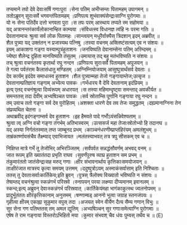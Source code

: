 

  
तप्यमाने तपो देवे देवाःसर्षि गणाःपुरा ।सेना पतिम् अभीप्सन्तः पितामहम् उपागमन्  ॥   
ततोऽब्रुवन् सुराःसर्वे भगवन्तंपितामहम् ।प्रणिपत्य शुभंवाक्यंसेन्द्राःसाग्नि पुरोगमाः  ॥   
यो नः सेना पतिर्देव दत्तो भगवता पुरा ।स तपः परम् आस्थाय तप्यते स्म सहोमया  ॥   
यद् अत्रानन्तरंकार्यंलोकानाम्हित काम्यया ।संविधत्स्व विधानज्ञ त्वंहि नः परमा गतिः  ॥   
देवतानाम्वचः श्रुत्वा सर्व लोक पितामहः ।सान्त्वयन् मधुरैर्वाक्यैस् त्रिदशान् इदम् अब्रवीत्  ॥   
शैल पुत्र्या यद् उक्तंतन् न प्रजास्यथ पत्निषु ।तस्या वचनम् अक्लिष्टंसत्यम् एव न संशयः  ॥   
इयम् आकाशगा गङ्गा यस्याम्पुत्रंहुताशनः ।जनयिष्यति देवानाम्सेना पतिम् अरिम्दमम्  ॥   
ज्येष्ठा शैलेन्द्र दुहिता मानयिष्यति तंसुतम् ।उमायास् तद् बहु मतंभविष्यति न संशयः  ॥   
तच् श्रुत्वा वचनंतस्य कृतार्था रघु नन्दन ।प्रणिपत्य सुराःसर्वे पितामहम् अपूजयन्  ॥   
ते गत्वा पर्वतंराम कैलासंधातु मण्डितम् ।अग्निम्नियोजयाम् आसुष्पुत्रार्थंसर्व देवताः  ॥   
देव कार्यम् इदंदेव समाधत्स्व हुताशन ।शैल पुत्र्याम्महा तेजो गङ्गायाम्तेज;उत्सृज  ॥   
देवतानाम्प्रतिज्ञाय गङ्गाम् अभ्येत्य पावकः ।गर्भंधारय वै देवि देवतानाम् इदंप्रियम्  ॥   
इत्य् एतद् वचनंश्रुत्वा दिव्यंरूपम् अधारयत् ।स तस्या महिमाम्दृष्ट्वा समन्ताद् अवकीर्यत  ॥   
समन्ततस् तदा देवीम् अभ्यषिञ्चत पावकः ।सर्व स्रोताम्सि पूर्णानि गङ्गाया रघु नन्दन  ॥   
तम् उवाच ततो गङ्गा सर्व देव पुरोहितम् ।अशक्ता धारणे देव तव तेजः समुद्धतम् ।दह्यमानाग्निना तेन संप्रव्यथित चेतना  ॥   
अथाब्रवीद् इदंगङ्गाम्सर्व देव हुताशनः ।इह हैमवते पादे गर्भोऽयंसन्निवेश्यताम्  ॥   
श्रुत्वा त्व् अग्नि वचो गङ्गा तंगर्भम् अतिभास्वरम् ।उत्ससर्ज महा तेजाःस्रोतोभ्यो हि तदानघ  ॥   
यद् अस्या निर्गतंतस्मात् तप्त जाम्बूनद प्रभम् ।काञ्चनंधरणीम्प्राप्तंहिरंयम् अमलंशुभम्  ॥   
ताम्रंकार्ष्णायसंचैव तैक्ष्म्याद् एवाभिजायत ।मलंतस्याभवत् तत्र त्रपु सीसकम् एव च  ॥   
  
निक्षिप्त मात्रे गर्भे तु तेजोभिर् अभिरञ्जितम् ।सर्वंपर्वत सन्नद्धंसौवर्णम् अभवद् वनम्  ॥   
जात रूपम् इति ख्यातंतदा प्रभृति राघव ।सुवर्णंपुरुष व्याघ्र हुताशन सम प्रभम्  ॥   
तंकुमारंततो जातंसेन्द्राःसह मरुद् गणाः ।क्षीर संभावनार्थाय कृत्तिकाःसमयोजयन्  ॥   
ताःक्षीरंजात मात्रस्य कृत्वा समयम् उत्तमम् ।ददुष्पुत्रोऽयम् अस्माकंसर्वासाम् इति निश्चिताः  ॥   
ततस् तु देवताःसर्वाःकार्तिकेय;इति ब्रुवन् ।पुत्रस् त्रैलोक्य विख्यातो भविष्यति न संशयः  ॥   
तेषाम्तद् वचनंश्रुत्वा स्कन्नंगर्भ परिस्रवे ।स्नापयन् परया लक्ष्म्या दीप्यमानम् इवानलम्  ॥   
स्कन्द;इत्य् अब्रुवन् देवाःस्कन्नंगर्भ परिस्रवात् ।कार्तिकेयंमहा भागंकाकुत्स्थ ज्वलनोपमम्  ॥   
प्रादुर्भूतंततः क्षीरंकृत्तिकानाम् अनुत्तमम् ।षण्णाम्षड् आननो भूत्वा जग्राह स्तनजंपयः  ॥   
गृहीत्वा क्षीरम् एकाह्ना सुकुमार वपुस् तदा ।अजयत् स्वेन वीर्येण दैत्य सैम्य गणान् विभुः  ॥   
सुर सेना गण पतिम्ततस् तम् अमल द्युतिम् ।अभ्यषिञ्चन् सुर गणाःसमेत्याग्नि पुरोगमाः  ॥   
एषेष ते राम गङ्गाया विस्तरोऽभिहितो मया ।कुमार संभवश् चैव धंयः पुम्यस् तथैव च  ॥ (E)  
